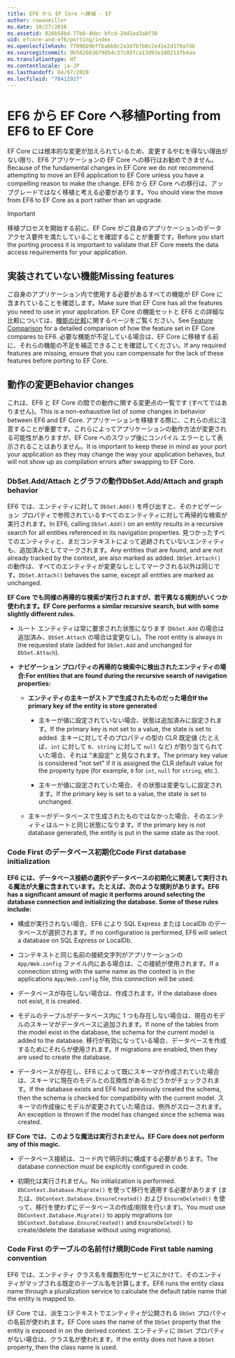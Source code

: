 ```yaml
---
title: EF6 から EF Core へ移植 - EF
author: rowanmiller
ms.date: 10/27/2016
ms.assetid: 826b58bd-77b0-4bbc-bfcd-24d1ed3a8f38
uid: efcore-and-ef6/porting/index
ms.openlocfilehash: 77096b9bffba6b8c2a3d7bfb0c2e41e2d170a7db
ms.sourcegitcommit: 9b562663679854c37c05fca13d93e180213fb4aa
ms.translationtype: HT
ms.contentlocale: ja-JP
ms.lasthandoff: 04/07/2020
ms.locfileid: "78412927"
---
```

# <a name="porting-from-ef6-to-ef-core"></a><span data-ttu-id="8b1a0-102">EF6 から EF Core へ移植</span><span class="sxs-lookup"><span data-stu-id="8b1a0-102">Porting from EF6 to EF Core</span></span>

<span data-ttu-id="8b1a0-103">EF Core には根本的な変更が加えられているため、変更するやむを得ない理由がない限り、EF6 アプリケーションの EF Core への移行はお勧めできません。</span><span class="sxs-lookup"><span data-stu-id="8b1a0-103">Because of the fundamental changes in EF Core we do not recommend attempting to move an EF6 application to EF Core unless you have a compelling reason to make the change.</span></span>
<span data-ttu-id="8b1a0-104">EF6 から EF Core への移行は、アップグレードではなく移植と考える必要があります。</span><span class="sxs-lookup"><span data-stu-id="8b1a0-104">You should view the move from EF6 to EF Core as a port rather than an upgrade.</span></span>

> [!IMPORTANT]
> <span data-ttu-id="8b1a0-105">移植プロセスを開始する前に、EF Core がご自身のアプリケーションのデータ アクセス要件を満たしていることを確認することが重要です。</span><span class="sxs-lookup"><span data-stu-id="8b1a0-105">Before you start the porting process it is important to validate that EF Core meets the data access requirements for your application.</span></span>

## <a name="missing-features"></a><span data-ttu-id="8b1a0-106">実装されていない機能</span><span class="sxs-lookup"><span data-stu-id="8b1a0-106">Missing features</span></span>

<span data-ttu-id="8b1a0-107">ご自身のアプリケーション内で使用する必要があるすべての機能が EF Core に含まれていることを確認します。</span><span class="sxs-lookup"><span data-stu-id="8b1a0-107">Make sure that EF Core has all the features you need to use in your application.</span></span> <span data-ttu-id="8b1a0-108">EF Core の機能セットと EF6 との詳細な比較については、[機能の比較](xref:efcore-and-ef6/index)に関するページをご覧ください。</span><span class="sxs-lookup"><span data-stu-id="8b1a0-108">See [Feature Comparison](xref:efcore-and-ef6/index) for a detailed comparison of how the feature set in EF Core compares to EF6.</span></span> <span data-ttu-id="8b1a0-109">必要な機能が不足している場合は、EF Core に移植する前に、それらの機能の不足を補正できることを確認してください。</span><span class="sxs-lookup"><span data-stu-id="8b1a0-109">If any required features are missing, ensure that you can compensate for the lack of these features before porting to EF Core.</span></span>

## <a name="behavior-changes"></a><span data-ttu-id="8b1a0-110">動作の変更</span><span class="sxs-lookup"><span data-stu-id="8b1a0-110">Behavior changes</span></span>

<span data-ttu-id="8b1a0-111">これは、EF6 と EF Core の間での動作に関する変更点の一覧です (すべてではありません)。</span><span class="sxs-lookup"><span data-stu-id="8b1a0-111">This is a non-exhaustive list of some changes in behavior between EF6 and EF Core.</span></span> <span data-ttu-id="8b1a0-112">アプリケーションを移植する際に、これらの点に注意することが重要です。これらによってアプリケーションの動作方法が変更される可能性がありますが、EF Core へのスワップ後にコンパイル エラーとして表示されることはありません。</span><span class="sxs-lookup"><span data-stu-id="8b1a0-112">It is important to keep these in mind as your port your application as they may change the way your application behaves, but will not show up as compilation errors after swapping to EF Core.</span></span>

### <a name="dbsetaddattach-and-graph-behavior"></a><span data-ttu-id="8b1a0-113">DbSet.Add/Attach とグラフの動作</span><span class="sxs-lookup"><span data-stu-id="8b1a0-113">DbSet.Add/Attach and graph behavior</span></span>

<span data-ttu-id="8b1a0-114">EF6 では、エンティティに対して `DbSet.Add()` を呼び出すと、そのナビゲーション プロパティで参照されているすべてのエンティティに対して再帰的な検索が実行されます。</span><span class="sxs-lookup"><span data-stu-id="8b1a0-114">In EF6, calling `DbSet.Add()` on an entity results in a recursive search for all entities referenced in its navigation properties.</span></span> <span data-ttu-id="8b1a0-115">見つかったすべてのエンティティと、まだコンテキストによって追跡されていないエンティティも、追加済みとしてマークされます。</span><span class="sxs-lookup"><span data-stu-id="8b1a0-115">Any entities that are found, and are not already tracked by the context, are also marked as added.</span></span> <span data-ttu-id="8b1a0-116">`DbSet.Attach()` の動作は、すべてのエンティティが変更なしとしてマークされる以外は同じです。</span><span class="sxs-lookup"><span data-stu-id="8b1a0-116">`DbSet.Attach()` behaves the same, except all entities are marked as unchanged.</span></span>

<span data-ttu-id="8b1a0-117">**EF Core でも同様の再帰的な検索が実行されますが、若干異なる規則がいくつか使われます。**</span><span class="sxs-lookup"><span data-stu-id="8b1a0-117">**EF Core performs a similar recursive search, but with some slightly different rules.**</span></span>

*  <span data-ttu-id="8b1a0-118">ルート エンティティは常に要求された状態になります (`DbSet.Add` の場合は追加済み、`DbSet.Attach` の場合は変更なし)。</span><span class="sxs-lookup"><span data-stu-id="8b1a0-118">The root entity is always in the requested state (added for `DbSet.Add` and unchanged for `DbSet.Attach`).</span></span>

*  <span data-ttu-id="8b1a0-119">**ナビゲーション プロパティの再帰的な検索中に検出されたエンティティの場合:**</span><span class="sxs-lookup"><span data-stu-id="8b1a0-119">**For entities that are found during the recursive search of navigation properties:**</span></span>

    *  <span data-ttu-id="8b1a0-120">**エンティティの主キーがストアで生成されたものだった場合**</span><span class="sxs-lookup"><span data-stu-id="8b1a0-120">**If the primary key of the entity is store generated**</span></span>

        * <span data-ttu-id="8b1a0-121">主キーが値に設定されていない場合、状態は追加済みに設定されます。</span><span class="sxs-lookup"><span data-stu-id="8b1a0-121">If the primary key is not set to a value, the state is set to added.</span></span> <span data-ttu-id="8b1a0-122">主キーに対してそのプロパティの型の CLR 既定値 (たとえば、`int` に対して `0`、`string` に対して `null` など) が割り当てられていた場合、それは "未設定" と見なされます。</span><span class="sxs-lookup"><span data-stu-id="8b1a0-122">The primary key value is considered "not set" if it is assigned the CLR default value for the property type (for example, `0` for `int`, `null` for `string`, etc.).</span></span>

        * <span data-ttu-id="8b1a0-123">主キーが値に設定されていた場合、その状態は変更なしに設定されます。</span><span class="sxs-lookup"><span data-stu-id="8b1a0-123">If the primary key is set to a value, the state is set to unchanged.</span></span>

    *  <span data-ttu-id="8b1a0-124">主キーがデータベースで生成されたものではなかった場合、そのエンティティはルートと同じ状態になります。</span><span class="sxs-lookup"><span data-stu-id="8b1a0-124">If the primary key is not database generated, the entity is put in the same state as the root.</span></span>

### <a name="code-first-database-initialization"></a><span data-ttu-id="8b1a0-125">Code First のデータベース初期化</span><span class="sxs-lookup"><span data-stu-id="8b1a0-125">Code First database initialization</span></span>

<span data-ttu-id="8b1a0-126">**EF6 には、データベース接続の選択やデータベースの初期化に関連して実行される魔法が大量に含まれています。たとえば、次のような規則があります。**</span><span class="sxs-lookup"><span data-stu-id="8b1a0-126">**EF6 has a significant amount of magic it performs around selecting the database connection and initializing the database. Some of these rules include:**</span></span>

* <span data-ttu-id="8b1a0-127">構成が実行されない場合、EF6 により SQL Express または LocalDb のデータベースが選択されます。</span><span class="sxs-lookup"><span data-stu-id="8b1a0-127">If no configuration is performed, EF6 will select a database on SQL Express or LocalDb.</span></span>

* <span data-ttu-id="8b1a0-128">コンテキストと同じ名前の接続文字列がアプリケーションの `App/Web.config` ファイル内にある場合は、この接続が使用されます。</span><span class="sxs-lookup"><span data-stu-id="8b1a0-128">If a connection string with the same name as the context is in the applications `App/Web.config` file, this connection will be used.</span></span>

* <span data-ttu-id="8b1a0-129">データベースが存在しない場合は、作成されます。</span><span class="sxs-lookup"><span data-stu-id="8b1a0-129">If the database does not exist, it is created.</span></span>

* <span data-ttu-id="8b1a0-130">モデルのテーブルがデータベース内に 1 つも存在しない場合は、現在のモデルのスキーマがデータベースに追加されます。</span><span class="sxs-lookup"><span data-stu-id="8b1a0-130">If none of the tables from the model exist in the database, the schema for the current model is added to the database.</span></span> <span data-ttu-id="8b1a0-131">移行が有効になっている場合、データベースを作成するためにそれらが使用されます。</span><span class="sxs-lookup"><span data-stu-id="8b1a0-131">If migrations are enabled, then they are used to create the database.</span></span>

* <span data-ttu-id="8b1a0-132">データベースが存在し、EF6 によって既にスキーマが作成されていた場合は、スキーマに現在のモデルとの互換性があるかどうかがチェックされます。</span><span class="sxs-lookup"><span data-stu-id="8b1a0-132">If the database exists and EF6 had previously created the schema, then the schema is checked for compatibility with the current model.</span></span> <span data-ttu-id="8b1a0-133">スキーマの作成後にモデルが変更されていた場合は、例外がスローされます。</span><span class="sxs-lookup"><span data-stu-id="8b1a0-133">An exception is thrown if the model has changed since the schema was created.</span></span>

<span data-ttu-id="8b1a0-134">**EF Core では、このような魔法は実行されません。**</span><span class="sxs-lookup"><span data-stu-id="8b1a0-134">**EF Core does not perform any of this magic.**</span></span>

* <span data-ttu-id="8b1a0-135">データベース接続は、コード内で明示的に構成する必要があります。</span><span class="sxs-lookup"><span data-stu-id="8b1a0-135">The database connection must be explicitly configured in code.</span></span>

* <span data-ttu-id="8b1a0-136">初期化は実行されません。</span><span class="sxs-lookup"><span data-stu-id="8b1a0-136">No initialization is performed.</span></span> <span data-ttu-id="8b1a0-137">`DbContext.Database.Migrate()` を使って移行を適用する必要があります (または、`DbContext.Database.EnsureCreated()` および `EnsureDeleted()` を使って、移行を使わずにデータベースの作成/削除を行います)。</span><span class="sxs-lookup"><span data-stu-id="8b1a0-137">You must use `DbContext.Database.Migrate()` to apply migrations (or `DbContext.Database.EnsureCreated()` and `EnsureDeleted()` to create/delete the database without using migrations).</span></span>

### <a name="code-first-table-naming-convention"></a><span data-ttu-id="8b1a0-138">Code First のテーブルの名前付け規則</span><span class="sxs-lookup"><span data-stu-id="8b1a0-138">Code First table naming convention</span></span>

<span data-ttu-id="8b1a0-139">EF6 では、エンティティ クラス名を複数形化サービスにかけて、そのエンティティがマップされる既定のテーブル名を計算します。</span><span class="sxs-lookup"><span data-stu-id="8b1a0-139">EF6 runs the entity class name through a pluralization service to calculate the default table name that the entity is mapped to.</span></span>

<span data-ttu-id="8b1a0-140">EF Core では、派生コンテキストでエンティティが公開される `DbSet` プロパティの名前が使われます。</span><span class="sxs-lookup"><span data-stu-id="8b1a0-140">EF Core uses the name of the `DbSet` property that the entity is exposed in on the derived context.</span></span> <span data-ttu-id="8b1a0-141">エンティティに `DbSet` プロパティがない場合は、クラス名が使われます。</span><span class="sxs-lookup"><span data-stu-id="8b1a0-141">If the entity does not have a `DbSet` property, then the class name is used.</span></span>
